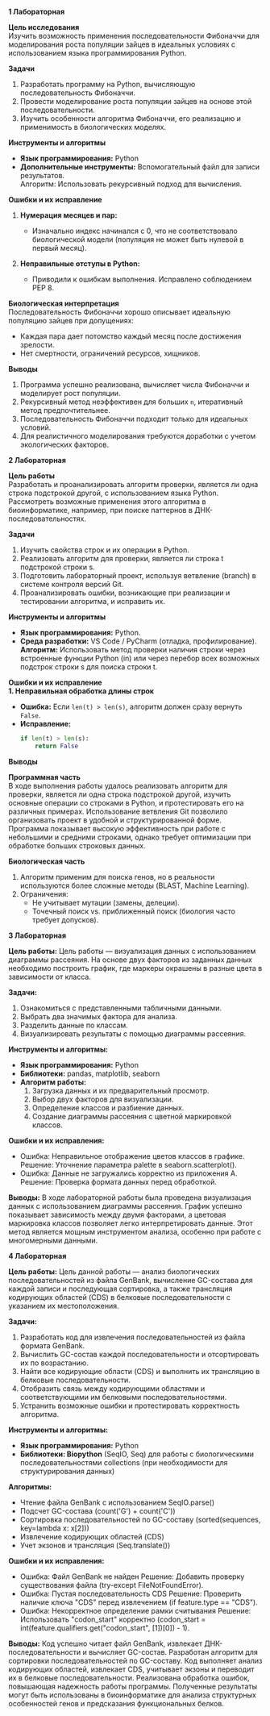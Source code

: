 **1 Лабораторная**

 **Цель исследования**  
Изучить возможность применения последовательности Фибоначчи для моделирования роста популяции зайцев в идеальных условиях с использованием языка программирования Python.  

 **Задачи**  
1. Разработать программу на Python, вычисляющую последовательность Фибоначчи.  
2. Провести моделирование роста популяции зайцев на основе этой последовательности.  
3. Изучить особенности алгоритма Фибоначчи, его реализацию и применимость в биологических моделях.  

**Инструменты и алгоритмы**  
- **Язык программирования:** Python 
- **Дополнительные инструменты:** Вспомогательный файл для записи результатов.  
Алгоритм: Использовать рекурсивный подход для вычисления.

 **Ошибки и их исправление**  
1. **Нумерация месяцев и пар:**  
   - Изначально индекс начинался с 0, что не соответствовало биологической модели (популяция не может быть нулевой в первый месяц).  

2. **Неправильные отступы в Python:**  
   - Приводили к ошибкам выполнения. Исправлено соблюдением PEP 8.  

 **Биологическая интерпретация**  
Последовательность Фибоначчи хорошо описывает идеальную популяцию зайцев при допущениях:  
- Каждая пара дает потомство каждый месяц после достижения зрелости.  
- Нет смертности, ограничений ресурсов, хищников.  

 **Выводы**  
1. Программа успешно реализована, вычисляет числа Фибоначчи и моделирует рост популяции.  
2. Рекурсивный метод неэффективен для больших `n`, итеративный метод предпочтительнее. 
3. Последовательность Фибоначчи подходит только для идеальных условий.  
4. Для реалистичного моделирования требуются доработки с учетом экологических факторов.

**2 Лабораторная**

**Цель работы**  
Разработать и проанализировать алгоритм проверки, является ли одна строка подстрокой другой, с использованием языка Python. Рассмотреть возможные применения этого алгоритма в биоинформатике, например, при поиске паттернов в ДНК-последовательностях.  

 **Задачи**  
1. Изучить свойства строк и их операции в Python.
2. Реализовать алгоритм для проверки, является ли строка t подстрокой строки s.
3. Подготовить лабораторный проект, используя ветвление (branch) в системе контроля версий Git.
4. Проанализировать ошибки, возникающие при реализации и тестировании алгоритма, и исправить их.

 **Инструменты и алгоритмы**  
- **Язык программирования:** Python.
- **Среда разработки:** VS Code / PyCharm (отладка, профилирование).
  **Алгоритм:** Использовать метод проверки наличия строки через встроенные функции Python (in) или через перебор всех возможных подстрок строки s для поиска строки t.

 **Ошибки и их исправление**  
 **1. Неправильная обработка длины строк**  
- **Ошибка:** Если `len(t) > len(s)`, алгоритм должен сразу вернуть `False`.  
- **Исправление:**  
  ```python
  if len(t) > len(s):
      return False
  ```

**Выводы**  

**Программная часть**  
В ходе выполнения работы удалось реализовать алгоритм для проверки, является ли одна строка подстрокой другой, изучить основные операции со строками в Python, и протестировать его на различных примерах. Использование ветвления Git позволило организовать проект в удобной и структурированной форме. Программа показывает высокую эффективность при работе с небольшими и средними строками, однако требует оптимизации при обработке больших строковых данных.

**Биологическая часть**  
1. Алгоритм применим для поиска генов, но в реальности используются более сложные методы (BLAST, Machine Learning).  
2. Ограничения:  
   - Не учитывает мутации (замены, делеции).  
   - Точечный поиск vs. приближенный поиск (биология часто требует допусков).
  
  **3 Лабораторная**

  **Цель работы:** 
Цель работы — визуализация данных с использованием диаграммы рассеяния. На основе двух факторов из заданных данных необходимо построить график, где маркеры окрашены в разные цвета в зависимости от класса.  

 **Задачи:**
1. Ознакомиться с представленными табличными данными.
2. Выбрать два значимых фактора для анализа.  
3. Разделить данные по классам.  
4. Визуализировать результаты с помощью диаграммы рассеяния.  

**Инструменты и алгоритмы:** 
- **Язык программирования:** Python  
- **Библиотеки:** pandas, matplotlib, seaborn  
- **Алгоритм работы:** 
  1. Загрузка данных и их предварительный просмотр.  
  2. Выбор двух факторов для визуализации.  
  3. Определение классов и разбиение данных.  
  4. Создание диаграммы рассеяния с цветной маркировкой классов.  

**Ошибки и их исправления:**
- Ошибка: Неправильное отображение цветов классов в графике.  
  Решение: Уточнение параметра palette в seaborn.scatterplot().  
- Ошибка: Данные не загружались корректно из приложения А.  
  Решение: Проверка формата данных перед обработкой.  

 **Выводы:**
В ходе лабораторной работы была проведена визуализация данных с использованием диаграммы рассеяния. График успешно показывает зависимость между двумя факторами, а цветовая маркировка классов позволяет легко интерпретировать данные. Этот метод является мощным инструментом анализа, особенно при работе с многомерными данными.

**4 Лабораторная**

**Цель работы:**
Цель данной работы — анализ биологических последовательностей из файла GenBank, вычисление GC-состава для каждой записи и последующая сортировка, а также трансляция кодирующих областей (CDS) в белковые последовательности с указанием их местоположения.

**Задачи:**
1. Разработать код для извлечения последовательностей из файла формата GenBank.
2. Вычислить GC-состав каждой последовательности и отсортировать их по возрастанию.
3. Найти все кодирующие области (CDS) и выполнить их трансляцию в белковые последовательности.
4. Отобразить связь между кодирующими областями и соответствующими им белковыми последовательностями.
5. Устранить возможные ошибки и протестировать корректность алгоритма.

**Инструменты и алгоритмы:**
- **Язык программирования:** Python
- **Библиотеки: Biopython** (SeqIO, Seq) для работы с биологическими последовательностями collections (при необходимости для структурирования данных)

**Алгоритмы:**
- Чтение файла GenBank с использованием SeqIO.parse()
- Подсчет GC-состава (count('G') + count('C'))
- Сортировка последовательностей по GC-составу (sorted(sequences, key=lambda x: x[2]))
- Извлечение кодирующих областей (CDS)
- Учет экзонов и трансляция (Seq.translate())

**Ошибки и их исправления:**
- Ошибка: Файл GenBank не найден Решение: Добавить проверку существования файла (try-except FileNotFoundError).
- Ошибка: Пустая последовательность CDS Решение: Проверить наличие ключа "CDS" перед извлечением (if feature.type == "CDS").
- Ошибка: Некорректное определение рамки считывания Решение: Использовать "codon_start" корректно (codon_start = int(feature.qualifiers.get("codon_start", [1])[0]) - 1).

**Выводы:**
Код успешно читает файл GenBank, извлекает ДНК-последовательности и вычисляет GC-состав. Разработан алгоритм для сортировки последовательностей по GC-составу. Код выполняет анализ кодирующих областей, извлекает CDS, учитывает экзоны и переводит их в белковые последовательности. Реализована обработка ошибок, повышающая надежность работы программы. Полученные результаты могут быть использованы в биоинформатике для анализа структурных особенностей генов и предсказания функциональных белков.
